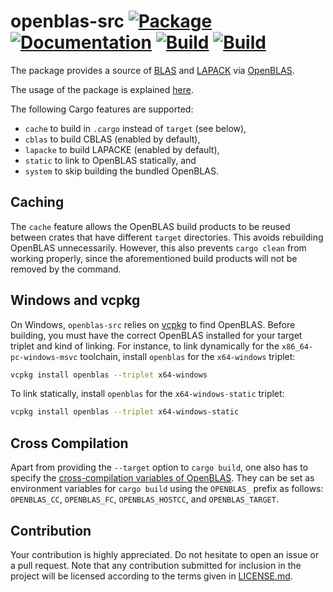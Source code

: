 # openblas-src [![Package][package-img]][package-url] [![Documentation][documentation-img]][documentation-url] [![Build][build1-img]][build1-url] [![Build][build2-img]][build2-url]

The package provides a source of [BLAS] and [LAPACK] via [OpenBLAS].

The usage of the package is explained [here][usage].

The following Cargo features are supported:

* `cache` to build in `.cargo` instead of `target` (see below),
* `cblas` to build CBLAS (enabled by default),
* `lapacke` to build LAPACKE (enabled by default),
* `static` to link to OpenBLAS statically, and
* `system` to skip building the bundled OpenBLAS.

## Caching

The `cache` feature allows the OpenBLAS build products to be reused between
crates that have different `target` directories. This avoids rebuilding OpenBLAS
unnecessarily. However, this also prevents `cargo clean` from working properly,
since the aforementioned build products will not be removed by the command.

## Windows and vcpkg

On Windows, `openblas-src` relies on [vcpkg] to find OpenBLAS. Before building,
you must have the correct OpenBLAS installed for your target triplet and kind of
linking. For instance, to link dynamically for the `x86_64-pc-windows-msvc`
toolchain, install `openblas` for the `x64-windows` triplet:

```sh
vcpkg install openblas --triplet x64-windows
```

To link statically, install `openblas` for the `x64-windows-static` triplet:

```sh
vcpkg install openblas --triplet x64-windows-static
```

## Cross Compilation

Apart from providing the `--target` option to `cargo build`, one also has to
specify the [cross-compilation variables of OpenBLAS][openblas-cross-compile].
They can be set as environment variables for `cargo build` using the `OPENBLAS_`
prefix as follows: `OPENBLAS_CC`, `OPENBLAS_FC`, `OPENBLAS_HOSTCC`, and
`OPENBLAS_TARGET`.

## Contribution

Your contribution is highly appreciated. Do not hesitate to open an issue or a
pull request. Note that any contribution submitted for inclusion in the project
will be licensed according to the terms given in [LICENSE.md](LICENSE.md).

[blas]: https://en.wikipedia.org/wiki/BLAS
[lapack]: https://en.wikipedia.org/wiki/LAPACK
[openblas]: http://www.openblas.net/
[openblas-cross-compile]: https://github.com/xianyi/OpenBLAS#cross-compile
[usage]: https://blas-lapack-rs.github.io/usage
[vcpkg]: https://github.com/Microsoft/vcpkg

[build1-img]: https://travis-ci.org/blas-lapack-rs/openblas-src.svg?branch=master
[build1-url]: https://travis-ci.org/blas-lapack-rs/openblas-src
[build2-img]: https://ci.appveyor.com/api/projects/status/l438i5ov5wsw4qw0?svg=true
[build2-url]: https://ci.appveyor.com/project/IvanUkhov/openblas-src
[documentation-img]: https://docs.rs/openblas-src/badge.svg
[documentation-url]: https://docs.rs/openblas-src
[package-img]: https://img.shields.io/crates/v/openblas-src.svg
[package-url]: https://crates.io/crates/openblas-src
